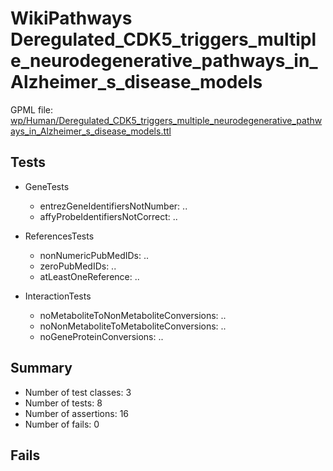 # WikiPathways Deregulated_CDK5_triggers_multiple_neurodegenerative_pathways_in_Alzheimer_s_disease_models

GPML file: [wp/Human/Deregulated_CDK5_triggers_multiple_neurodegenerative_pathways_in_Alzheimer_s_disease_models.ttl](../wp/Human/Deregulated_CDK5_triggers_multiple_neurodegenerative_pathways_in_Alzheimer_s_disease_models.ttl)

## Tests

* GeneTests
    * entrezGeneIdentifiersNotNumber: ..
    * affyProbeIdentifiersNotCorrect: ..

* ReferencesTests
    * nonNumericPubMedIDs: ..
    * zeroPubMedIDs: ..
    * atLeastOneReference: ..

* InteractionTests
    * noMetaboliteToNonMetaboliteConversions: ..
    * noNonMetaboliteToMetaboliteConversions: ..
    * noGeneProteinConversions: ..

## Summary

* Number of test classes: 3
* Number of tests: 8
* Number of assertions: 16
* Number of fails: 0

## Fails

